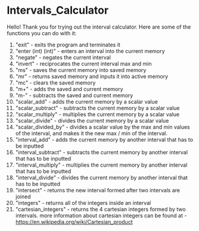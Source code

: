 # Intervals_Calculator

Hello! Thank you for trying out the interval calculator. Here are some of the functions you can do with it:

1) "exit" - exits the program and terminates it
2) "enter (int) (int)" - enters an interval into the current memory
3) "negate" - negates the current interval
4) "invert" - reciprocates the current interval max and min
5) "ms" - saves the current memory into saved memory
6) "mr" - returns saved memory and inputs it into active memory
7) "mc" - clears the saved memory 
8) "m+" - adds the saved and current memory
9) "m-" - subtracts the saved and current memory
10) "scalar_add" - adds the current memory by a scalar value
11) "scalar_subtract" - subtracts the current memory by a scalar value
12) "scalar_multiply" - multiplies the current memory by a scalar value
13) "scalar_divide" - divides the current memory by a scalar value
14) "scalar_divided_by" - divides a scalar value by the max and min values of the interval, and makes it the new max / min of the interval.
15) "interval_add" - adds the current memory by another interval that has to be inputted
16) "interval_subtract" - subtracts the current memory by another interval that has to be inputted
17) "interval_multiply" - multiplies the current memory by another interval that has to be inputted
18) "interval_divide" - divides the current memory by another interval that has to be inputted
19) "intersect" - returns the new interval formed after two intervals are joined 
20) "integers" - returns all of the integers inside an interval
21) "cartesian_integers" - returns the 4 cartesian integers formed by two intervals. more information about cartesian integers can be
found at - https://en.wikipedia.org/wiki/Cartesian_product

